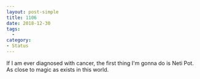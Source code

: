 ```yaml
---
layout: post-simple
title: 1106
date: 2018-12-30
tags:
  - 
category:
- Status
---
```


If I am ever diagnosed with cancer, the first thing I'm gonna do is Neti Pot. As close to magic as exists in this world.